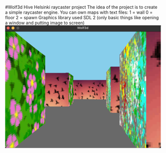 #Wolf3d
Hive Helsinki raycaster project
The idea of the project is to create a simple raycaster engine. You can own maps with text files:
1 = wall
0 = floor
2 = spawn
Graphics library used SDL 2 (only basic things like opening a window and putting image to screen)
![Wolf3d_picture](image_w3d.png)
